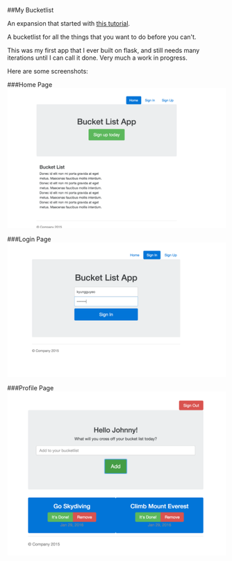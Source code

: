 ##My Bucketlist

An expansion that started with [this tutorial](http://code.tutsplus.com/tutorials/creating-a-web-app-from-scratch-using-python-flask-and-mysql--cms-22972).

A bucketlist for all the things that you want to do before you can't. 

This was my first app that I ever built on flask, and still needs many iterations until I can call it done. Very much a work in progress.

Here are some screenshots:

###Home Page
![Home Page](https://github.com/kyungguyeo/flask_learnings/blob/master/bucket_list/images/Main.png)

###Login Page
![Login Page](https://github.com/kyungguyeo/flask_learnings/blob/master/bucket_list/images/Login.png)

###Profile Page
![Profile Page](https://github.com/kyungguyeo/flask_learnings/blob/master/bucket_list/images/Profile.png)